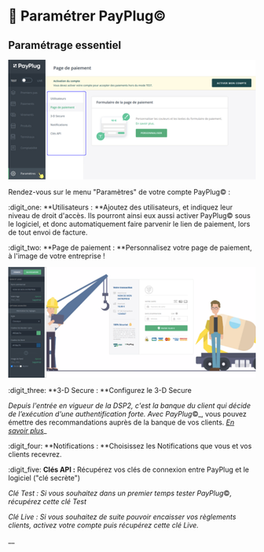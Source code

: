# 📎 Paramétrer PayPlug©

## Paramétrage essentiel



![](<../../.gitbook/assets/Screenshot (248).png>)

Rendez-vous sur le menu "Paramètres" de votre compte PayPlug© :&#x20;

:digit\_one: **Utilisateurs : **Ajoutez des utilisateurs, et indiquez leur niveau de droit d'accès. Ils pourront ainsi eux aussi activer PayPlug© sous le logiciel, et donc automatiquement faire parvenir le lien de paiement, lors de tout envoi de facture.

:digit\_two: **Page de paiement : **Personnalisez votre page de paiement, à l'image de votre entreprise !

![](<../../.gitbook/assets/Screenshot (249).png>)

:digit\_three: **3-D Secure : **Configurez le 3-D Secure

_Depuis l'entrée en vigueur de la DSP2, c'est la banque du client qui décide de l’exécution d'une authentification forte. Avec PayPlug_©_, vous pouvez émettre des recommandations auprès de la banque de vos clients. _[_En savoir plus_](https://support.payplug.com/hc/fr/articles/360032122071)__

:digit\_four: **Notifications : **Choisissez les Notifications que vous et vos clients recevrez.

:digit\_five: **Clés API :** Récupérez vos clés de connexion entre PayPlug et le logiciel ("clé secrète")&#x20;

_Clé Test : Si vous souhaitez dans un premier temps tester PayPlug_©_, récupérez cette clé Test_

_Clé Live : Si vous souhaitez de suite pouvoir encaisser vos règlements clients, activez votre compte puis récupérez cette clé Live._

__
